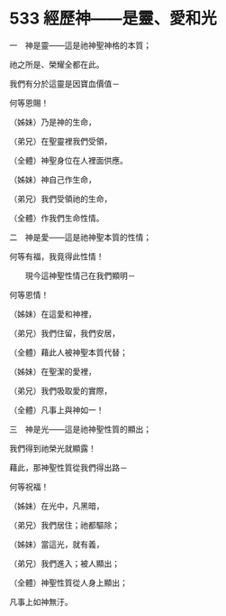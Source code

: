 # 533 經歷神——是靈、愛和光

一　神是靈——這是祂神聖神格的本質；

祂之所是、榮耀全都在此。

我們有分於這靈是因寶血價值－

何等恩賜！

（姊妹）乃是神的生命，

（弟兄）在聖靈裡我們受領，

（全體）神聖身位在人裡面供應。

（姊妹）神自己作生命，

（弟兄）我們受領祂的生命，

（全體）作我們生命性情。

二　神是愛——這是祂神聖本質的性情；

何等有福，我竟得此性情！

　　現今這神聖性情己在我們顯明－

何等恩情！

（姊妹）在這愛和神裡，

（弟兄）我們住留，我們安居，

（全體）藉此人被神聖本質代替；

（姊妹）在聖潔的愛裡，

（弟兄）我們吸取愛的實際，

（全體）凡事上與神如一！

三　神是光——這是祂神聖性質的顯出；

我們得到祂榮光就顯露！

藉此，那神聖性質從我們得出路－

何等祝福！

（姊妹）在光中，凡黑暗，

（弟兄）我們居住；祂都驅除；

（姊妹）當這光，就有義，

（弟兄）我們進入；被人顯出；

（全體）神聖性質從人身上顯出；

凡事上如神無汙。

